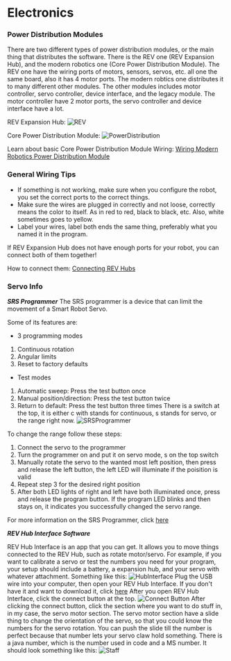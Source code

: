# **Electronics**
### Power Distribution Modules
There are two different types of power distribution modules, or the main thing that distributes the software.
There is the REV one (REV Expansion Hub), and the modern robotics one (Core Power Distribution Module).
The REV one have the wiring ports of motors, sensors, servos, etc. all one the same board, also it has 4 motor ports.
The modern robtics one distributes it to many different other modules.
The other modules includes motor controller, servo controller, device interface, and the legacy module.
The motor controller have 2 motor ports, the servo controller and device interface have a lot.

REV Expansion Hub:
![REV](https://raw.githubusercontent.com/ftccats/ftccats.github.io/master/REVHub.png)

Core Power Distribution Module:
![PowerDistribution](https://raw.githubusercontent.com/ftccats/ftccats.github.io/master/CorePowerDistribution.png)

Learn about basic Core Power Distribution Module Wiring:
[Wiring Modern Robotics Power Distribution Module](https://www.youtube.com/watch?v=lbeAefQTZXQ)

### General Wiring Tips
* If something is not working, make sure when you configure the robot, you set the correct ports to the correct things.
* Make sure the wires are plugged in correctly and not loose, correctly means the color to itself. As in red to red, black to black, etc. Also, white sometimes goes to yellow.
* Label your wires, label both ends the same thing, preferably what you named it in the program.

If REV Expansion Hub does not have enough ports for your robot, you can connect both of them together!

How to connect them:
[Connecting REV Hubs](https://www.youtube.com/watch?v=7rbLDden-Rs)

### Servo Info

**_SRS Programmer_**
The SRS programmer is a device that can limit the movement of a Smart Robot Servo.

Some of its features are:
* 3 programming modes
1. Continuous rotation
2. Angular limits
3. Reset to factory defaults
* Test modes
1. Automatic sweep:  Press the test button once
2. Manual position/direction: Press the test button twice
3. Return to default: Press the test button three times
There is a switch at the top, it is either c with stands for continuous, s stands for servo, or the range right now.
![SRSProgrammer](https://raw.githubusercontent.com/ftccats/ftccats.github.io/master/SRSProgrammer.jpeg)

To change the range follow these steps:
1. Connect the servo to the programmer
2. Turn the programmer on and put it on servo mode, s on the top switch
3. Manually rotate the servo to the wanted most left position, then press and release the left button, the left LED will illuminate if the poisition is valid
4. Repeat step 3 for the desired right position
5. After both LED lights of right and left have both illuminated once, press and release the program button. If the program LED blinks and then stays on, it indicates you successfully changed the servo range.

For more information on the SRS Programmer, click [here](http://www.revrobotics.com/content/docs/REV-31-1108-UM.pdf)

**_REV Hub Interface Software_**

REV Hub Interface is an app that you can get. It allows you to move things connected to the REV Hub, such as rotate motor/servo. For example, if you want to calibrate a servo or test the numbers you need for your program, your setup should include a battery, a expansion hub, and your servo with whatever attachment. Something like this: ![HubInterface](https://raw.githubusercontent.com/ftccats/ftccats.github.io/master/HubInterfaceThing.jpg)
Plug the USB wire into your computer, then open your REV Hub Interface. If you don't have it and want to download it, click [here](http://www.revrobotics.com/rev-hub-interface-software/)
After you open REV Hub Interface, click the connect button at the top.
![Connect Button](https://raw.githubusercontent.com/ftccats/ftccats.github.io/master/Connect.PNG)
After clicking the connect button, click the section where you want to do stuff in, in my case, the servo motor section. The servo motor section have a slide thing to change the orientation of the servo, so that you could know the numbers for the servo rotation. You can push the slide till the number is perfect because that number lets your servo claw hold something. There is a java number, which is the number used in code and a MS number.
It should look something like this: ![Staff](https://raw.githubusercontent.com/ftccats/ftccats.github.io/master/Servo.PNG)
